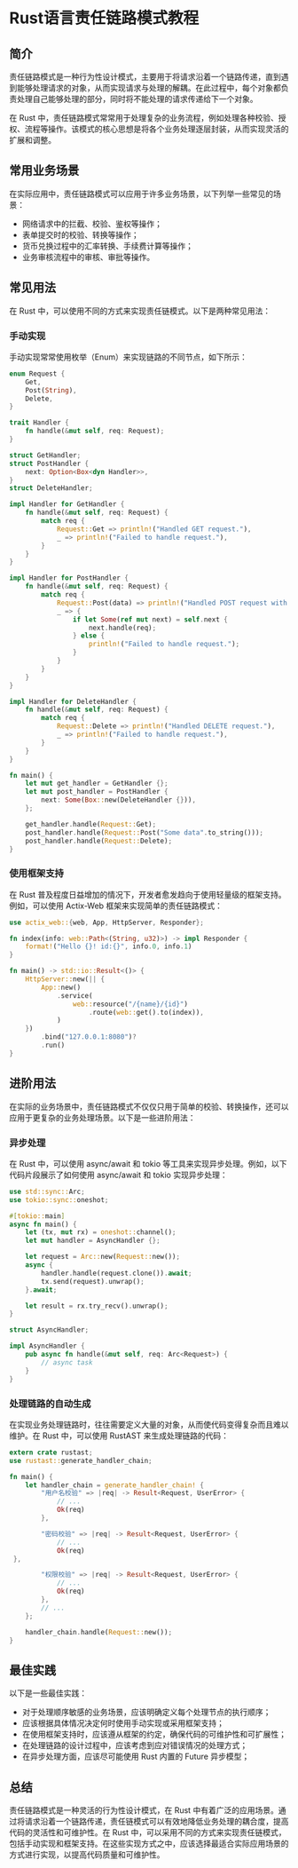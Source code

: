 
# Rust语言责任链路模式教程

## 简介

责任链路模式是一种行为性设计模式，主要用于将请求沿着一个链路传递，直到遇到能够处理请求的对象，从而实现请求与处理的解耦。在此过程中，每个对象都负责处理自己能够处理的部分，同时将不能处理的请求传递给下一个对象。

在 Rust 中，责任链路模式常常用于处理复杂的业务流程，例如处理各种校验、授权、流程等操作。该模式的核心思想是将各个业务处理逐层封装，从而实现灵活的扩展和调整。

## 常用业务场景

在实际应用中，责任链路模式可以应用于许多业务场景，以下列举一些常见的场景：

- 网络请求中的拦截、校验、鉴权等操作；
- 表单提交时的校验、转换等操作；
- 货币兑换过程中的汇率转换、手续费计算等操作；
- 业务审核流程中的审核、审批等操作。

## 常见用法

在 Rust 中，可以使用不同的方式来实现责任链模式。以下是两种常见用法：

### 手动实现

手动实现常常使用枚举（Enum）来实现链路的不同节点，如下所示：

``` rust
enum Request {
    Get,
    Post(String),
    Delete,
}

trait Handler {
    fn handle(&mut self, req: Request);
}

struct GetHandler;
struct PostHandler {
    next: Option<Box<dyn Handler>>,
}
struct DeleteHandler;

impl Handler for GetHandler {
    fn handle(&mut self, req: Request) {
        match req {
            Request::Get => println!("Handled GET request."),
            _ => println!("Failed to handle request."),
        }   
    }
}

impl Handler for PostHandler {
    fn handle(&mut self, req: Request) {
        match req {
            Request::Post(data) => println!("Handled POST request with data: {}", data),
            _ => {
                if let Some(ref mut next) = self.next {
                    next.handle(req);
                } else {
                    println!("Failed to handle request.");
                }
            }
        }
    }
}

impl Handler for DeleteHandler {
    fn handle(&mut self, req: Request) {
        match req {
            Request::Delete => println!("Handled DELETE request."),
            _ => println!("Failed to handle request."),
        }
    }
}

fn main() {
    let mut get_handler = GetHandler {};
    let mut post_handler = PostHandler {
        next: Some(Box::new(DeleteHandler {})),
    };

    get_handler.handle(Request::Get);
    post_handler.handle(Request::Post("Some data".to_string()));
    post_handler.handle(Request::Delete);
}
```

### 使用框架支持

在 Rust 普及程度日益增加的情况下，开发者愈发趋向于使用轻量级的框架支持。例如，可以使用 Actix-Web 框架来实现简单的责任链路模式：

``` rust
use actix_web::{web, App, HttpServer, Responder};

fn index(info: web::Path<(String, u32)>) -> impl Responder {
    format!("Hello {}! id:{}", info.0, info.1)
}

fn main() -> std::io::Result<()> {
    HttpServer::new(|| {
        App::new()
            .service(
                web::resource("/{name}/{id}")
                    .route(web::get().to(index)),
            )
    })
        .bind("127.0.0.1:8080")?
        .run()
}
```

## 进阶用法

在实际的业务场景中，责任链路模式不仅仅只用于简单的校验、转换操作，还可以应用于更复杂的业务处理场景。以下是一些进阶用法：

### 异步处理

在 Rust 中，可以使用 async/await 和 tokio 等工具来实现异步处理。例如，以下代码片段展示了如何使用 async/await 和 tokio 实现异步处理：

``` rust
use std::sync::Arc;
use tokio::sync::oneshot;

#[tokio::main]
async fn main() {
    let (tx, mut rx) = oneshot::channel();
    let mut handler = AsyncHandler {};

    let request = Arc::new(Request::new());
    async {
        handler.handle(request.clone()).await;
        tx.send(request).unwrap();
    }.await;

    let result = rx.try_recv().unwrap();
}

struct AsyncHandler;

impl AsyncHandler {
    pub async fn handle(&mut self, req: Arc<Request>) {
        // async task
    }
}
```

### 处理链路的自动生成

在实现业务处理链路时，往往需要定义大量的对象，从而使代码变得复杂而且难以维护。在 Rust 中，可以使用 RustAST 来生成处理链路的代码：

``` rust
extern crate rustast;
use rustast::generate_handler_chain;

fn main() {
    let handler_chain = generate_handler_chain! {
        "用户名校验" => |req| -> Result<Request, UserError> {
            // ...
            Ok(req)
        },

        "密码校验" => |req| -> Result<Request, UserError> {
            // ...
            Ok(req)
 },

        "权限校验" => |req| -> Result<Request, UserError> {
            // ...
            Ok(req)
        },
        // ...
    };

    handler_chain.handle(Request::new());
}
```

## 最佳实践

以下是一些最佳实践：

- 对于处理顺序敏感的业务场景，应该明确定义每个处理节点的执行顺序；
- 应该根据具体情况决定何时使用手动实现或采用框架支持；
- 在使用框架支持时，应该遵从框架的约定，确保代码的可维护性和可扩展性；
- 在处理链路的设计过程中，应该考虑到应对错误情况的处理方式；
- 在异步处理方面，应该尽可能使用 Rust 内置的 Future 异步模型；

## 总结

责任链路模式是一种灵活的行为性设计模式，在 Rust 中有着广泛的应用场景。通过将请求沿着一个链路传递，责任链模式可以有效地降低业务处理的耦合度，提高代码的灵活性和可维护性。在 Rust 中，可以采用不同的方式来实现责任链模式，包括手动实现和框架支持。在这些实现方式之中，应该选择最适合实际应用场景的方式进行实现，以提高代码质量和可维护性。
